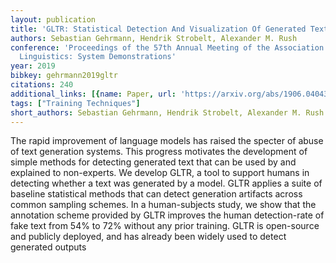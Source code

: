 ```yaml
---
layout: publication
title: 'GLTR: Statistical Detection And Visualization Of Generated Text'
authors: Sebastian Gehrmann, Hendrik Strobelt, Alexander M. Rush
conference: 'Proceedings of the 57th Annual Meeting of the Association for Computational
  Linguistics: System Demonstrations'
year: 2019
bibkey: gehrmann2019gltr
citations: 240
additional_links: [{name: Paper, url: 'https://arxiv.org/abs/1906.04043'}]
tags: ["Training Techniques"]
short_authors: Sebastian Gehrmann, Hendrik Strobelt, Alexander M. Rush
---
```

The rapid improvement of language models has raised the specter of abuse of
text generation systems. This progress motivates the development of simple
methods for detecting generated text that can be used by and explained to
non-experts. We develop GLTR, a tool to support humans in detecting whether a
text was generated by a model. GLTR applies a suite of baseline statistical
methods that can detect generation artifacts across common sampling schemes. In
a human-subjects study, we show that the annotation scheme provided by GLTR
improves the human detection-rate of fake text from 54% to 72% without any
prior training. GLTR is open-source and publicly deployed, and has already been
widely used to detect generated outputs